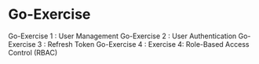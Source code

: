# Go-Exercise 
Go-Exercise 1 : User Management
Go-Exercise 2 : User Authentication
Go-Exercise 3 : Refresh Token
Go-Exercise 4 : Exercise 4: Role-Based Access Control (RBAC)
